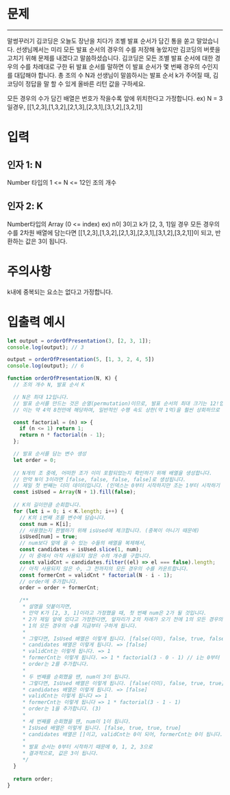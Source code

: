 # 문제
---
말썽꾸러기 김코딩은 오늘도 장난을 치다가 조별 발표 순서가 담긴 통을 쏟고 말았습니다.
선생님께서는 미리 모든 발표 순서의 경우의 수를 저장해 놓았지만 김코딩의 버릇을 고치기 위해 문제를 내겠다고 말씀하셨습니다.
김코딩은 모든 조별 발표 순서에 대한 경우의 수를 차례대로 구한 뒤 발표 순서를 말하면 이 발표 순서가 몇 번째 경우의 수인지를 대답해야 합니다.
총 조의 수 N과 선생님이 말씀하시는 발표 순서 k가 주어질 때, 김코딩이 정답을 말 할 수 있게 올바른 리턴 값을 구하세요.

모든 경우의 수가 담긴 배열은 번호가 작을수록 앞에 위치한다고 가정합니다.
ex) N = 3일경우, [[1,2,3],[1,3,2],[2,1,3],[2,3,1],[3,1,2],[3,2,1]]

# 입력
## 인자 1: N
Number 타입의 1 <= N <= 12인 조의 개수
## 인자 2: K
Number타입의 Array (0 <= index)
ex) n이 3이고 k가 [2, 3, 1]일 경우
모든 경우의 수를 2차원 배열에 담는다면 [[1,2,3],[1,3,2],[2,1,3],[2,3,1],[3,1,2],[3,2,1]]이 되고,
반환하는 값은 3이 됩니다.

# 주의사항
k내에 중복되는 요소는 없다고 가정합니다.

# 입출력 예시
```javascript
let output = orderOfPresentation(3, [2, 3, 1]);
console.log(output); // 3

output = orderOfPresentation(5, [1, 3, 2, 4, 5])
console.log(output); // 6
```

```javascript
function orderOfPresentation(N, K) {
  // 조의 개수 N, 발표 순서 K

  // N은 최대 12입니다.
  // 발표 순서를 만드는 것은 순열(permutation)이므로, 발표 순서의 최대 크기는 12!입니다.
  // 이는 약 4억 8천만에 해당하며, 일반적인 수행 속도 상한(약 1억)을 훨씬 상회하므로 순열을 전부 생성하는 것은 올바른 접근 방법이 아닙니다.

  const factorial = (n) => {
    if (n <= 1) return 1;
    return n * factorial(n - 1);
  };

  // 발표 순서를 담는 변수 생성
  let order = 0;
  
  // N개의 조 중에, 어떠한 조가 이미 포함되었는지 확인하기 위해 배열을 생성합니다.
  // 만약 N이 3이라면 [false, false, false, false]로 생성됩니다.
  // 제일 첫 번째는 더미 데이터입니다. (인덱스는 0부터 시작하지만 조는 1부터 시작하기 때문에)
  const isUsed = Array(N + 1).fill(false);
  
  // K의 길이만큼 순회합니다.
  for (let i = 0; i < K.length; i++) {
    // K의 i번째 조를 변수에 담습니다.
    const num = K[i];
    // 사용했는지 판별하기 위해 isUsed에 체크합니다. (중복이 아니기 때문에)
    isUsed[num] = true;
    // num보다 앞에 올 수 있는 수들의 배열을 복제해서,
    const candidates = isUsed.slice(1, num);
    // 이 중에서 아직 사용되지 않은 수의 개수를 구합니다.
    const validCnt = candidates.filter((el) => el === false).length;
    // 아직 사용되지 않은 수, 그 전까지의 모든 경우의 수를 카운트합니다.
    const formerCnt = validCnt * factorial(N - i - 1);
    // order에 추가합니다.
    order = order + formerCnt;

    /**
     * 설명을 덧붙이자면,
     * 만약 K가 [2, 3, 1]이라고 가정했을 때, 첫 번째 num은 2가 될 것입니다.
     * 2가 제일 앞에 있다고 가정한다면, 앞자리가 2의 차례가 오기 전에 1의 모든 경우의 수를 구했을 것이고,
     * 1의 모든 경우의 수를 지금부터 구하게 됩니다.
     * 
     * 그렇다면, IsUsed 배열은 이렇게 됩니다. [false(더미), false, true, false]
     * candidates 배열은 이렇게 됩니다. => [false]
     * validCnt는 이렇게 됩니다. => 1
     * formerCnt는 이렇게 됩니다. => 1 * factorial(3 - 0 - 1) // i는 0부터 시작하기 때문에 N에서 남아 있는 수를 구할 때 - 1이 추가로 필요합니다.
     * order는 2를 추가합니다.
     * 
     * 두 번째를 순회했을 땐, num이 3이 됩니다.
     * 그렇다면, IsUsed 배열은 이렇게 됩니다. [false(더미), false, true, true]
     * candidates 배열은 이렇게 됩니다. => [false]
     * validCnt는 이렇게 됩니다 => 1
     * formerCnt는 이렇게 됩니다 => 1 * factorial(3 - 1 - 1)
     * order는 1을 추가합니다. (3)
     * 
     * 세 번째를 순회했을 땐, num이 1이 됩니다.
     * IsUsed 배열은 이렇게 됩니다. [false, true, true, true]
     * candidates 배열은 []이고, validCnt는 0이 되어, formerCnt는 0이 됩니다.
     * 
     * 발표 순서는 0부터 시작하기 때문에 0, 1, 2, 3으로
     * 결과적으로, 값은 3이 됩니다.
     */
  }
  
  return order;
}
```
